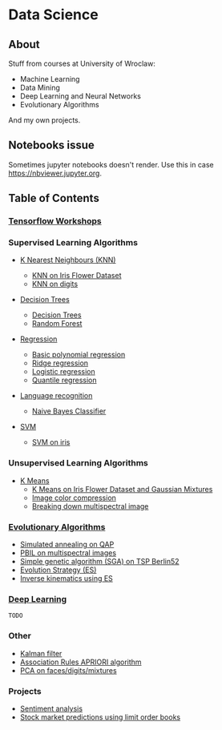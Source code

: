 # Data Science

## About
Stuff from courses at University of Wroclaw:
  * Machine Learning
  * Data Mining
  * Deep Learning and Neural Networks
  * Evolutionary Algorithms

And my own projects.

## Notebooks issue
Sometimes jupyter notebooks doesn't render.
Use this in case https://nbviewer.jupyter.org.

## Table of Contents
### [Tensorflow Workshops](NN-DL/TensorflowWorkshop)

### Supervised Learning Algorithms
* [K Nearest Neighbours (KNN)](Projects/KNN)
  + [KNN on Iris Flower Dataset](Projects/KNN/KNN_iris.ipynb)
  + [KNN on digits](Projects/KNN/KNN_digits.ipynb)

* [Decision Trees](Projects/DECISION_TREES)
  + [Decision Trees](Projects/DECISION_TREES/Decision_trees.ipynb)
  + [Random Forest](Projects/DECISION_TREES/Random_forest.ipynb)

* [Regression](Projects/REGRESSION)
  + [Basic polynomial regression](Projects/REGRESSION/linear_regression.ipynb)
  + [Ridge regression](Projects/REGRESSION/ridge_regression.ipynb)
  + [Logistic regression](Projects/REGRESSION/logistic_regression.ipynb)
  + [Quantile regression](Projects/REGRESSION/quantile_regression.ipynb)

* [Language recognition](Projects/LANGUAGE_RECOGNITION)
  + [Naive Bayes Classifier](Projects/LANGUAGE_RECOGNITION/naive_bayes_classifier.ipynb)

* [SVM](Projects/SVM)
  + [SVM on iris](Projects/LANGUAGE_RECOGNITION/svm_iris.ipynb)

### Unsupervised Learning Algorithms
* [K Means](Projects/KMEANS)
    + [K Means on Iris Flower Dataset and Gaussian Mixtures](Projects/KMEANS/KMEANS_iris.ipynb)
    + [Image color compression](Projects/KMEANS/Image_compression.ipynb)
    + [Breaking down multispectral image](Projects/KMEANS/multispectral_image.ipynb)


### [Evolutionary Algorithms](Evo/)
+ [Simulated annealing on QAP](Evo/Assignment1/SimulatedAnnealing.ipynb)
+ [PBIL on multispectral images](Evo/Assignment1/PBIL.ipynb)
+ [Simple genetic algorithm (SGA) on TSP Berlin52](Evo/Assignment2/SGA.ipynb)
+ [Evolution Strategy (ES)](Evo/Assignment3/ES.ipynb)
+ [Inverse kinematics using ES](Evo/Assignment4/Inverse_Kinematics.ipynb)


### [Deep Learning](NN-DL/)
    TODO

<!-- * [Reinforcement Learning](#reinforcement-learning) -->

### Other
  + [Kalman filter](Projects/KALMAN_FILTER/kalman_filter.ipynb)
  + [Association Rules APRIORI algorithm](Projects/APRIORI/APRIORI.ipynb)
  + [PCA on faces/digits/mixtures](Projects/PCA)

### Projects
  + [Sentiment analysis](https://github.com/TheFebrin/Sentiment-Analysis)
  + [Stock market predictions using limit order books](https://github.com/TheFebrin/LimitOrderBook)
